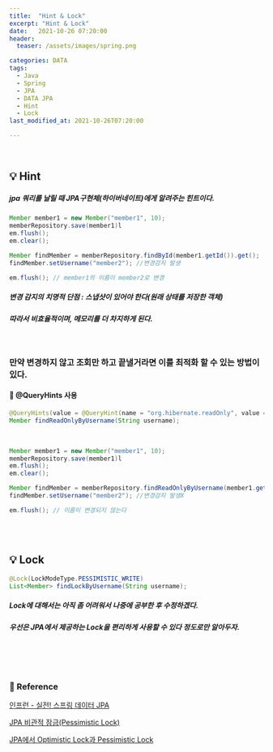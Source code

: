 ```yaml
---
title:  "Hint & Lock"
excerpt: "Hint & Lock"
date:   2021-10-26 07:20:00
header:
  teaser: /assets/images/spring.png

categories: DATA
tags:
  - Java
  - Spring
  - JPA
  - DATA JPA
  - Hint
  - Lock
last_modified_at: 2021-10-26T07:20:00

---
```


<br/>

## 💡 Hint

##### jpa 쿼리를 날릴 때 JPA구현체(하이버네이트)에게 알려주는 힌트이다.

```java
Member member1 = new Member("member1", 10);
memberRepository.save(member1)l
em.flush();
em.clear();

Member findMember = memberRepository.findById(member1.getId()).get();
findMember.setUsername("member2"); //변경감지 발생

em.flush(); // member1의 이름이 member2로 변경
```

##### 변경 감지의 치명적 단점 : 스냅샷이 있어야 한다(원래 상태를 저장한 객체)

##### 따라서 비효율적이며, 메모리를 더 차지하게 된다.

<br/>

### 만약 변경하지 않고 조회만 하고 끝낼거라면 이를 최적화 할 수 있는 방법이 있다.

#### 🐹 @QueryHints 사용

```java
@QueryHints(value = @QueryHint(name = "org.hibernate.readOnly", value = "true"))
Member findReadOnlyByUsername(String username);
```

<br/>

```java
Member member1 = new Member("member1", 10);
memberRepository.save(member1)l
em.flush();
em.clear();

Member findMember = memberRepository.findReadOnlyByUsername(member1.getId()).get();
findMember.setUsername("member2"); //변경감지 발생X

em.flush(); // 이름이 변경되지 않는다
```

<br/>

<br/>

## 💡 Lock

```java
@Lock(LockModeType.PESSIMISTIC_WRITE)
List<Member> findLockByUsername(String username);
```

##### Lock에 대해서는 아직 좀 어려워서 나중에 공부한 후 수정하겠다.

##### 우선은 JPA에서 제공하는 Lock을 편리하게 사용할 수 있다 정도로만 알아두자.

<br/>

<br/>

<br/>

### 📔 Reference

[인프런 - 실전! 스프링 데이터 JPA](https://www.inflearn.com/course/%EC%8A%A4%ED%94%84%EB%A7%81-%EB%8D%B0%EC%9D%B4%ED%84%B0-JPA-%EC%8B%A4%EC%A0%84/dashboard)

[JPA 비관적 잠금(Pessimistic Lock)](https://isntyet.github.io/jpa/JPA-%EB%B9%84%EA%B4%80%EC%A0%81-%EC%9E%A0%EA%B8%88(Pessimistic-Lock)/)

[JPA에서 Optimistic Lock과 Pessimistic Lock](https://skasha.tistory.com/49)